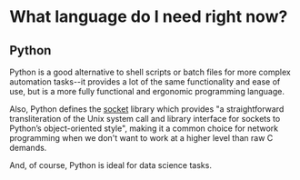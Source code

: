 # What language do I need right now?

## Python

Python is a good alternative to shell scripts or batch files for more complex automation tasks--it provides a lot of the same functionality and ease of use, but is a more fully functional and ergonomic programming language.

Also, Python defines the [socket](https://docs.python.org/3/library/socket.html) library which provides "a straightforward transliteration of the Unix system call and library interface for sockets to Python’s object-oriented style", making it a common choice for network programming when we don't want to work at a higher level than raw C demands.

And, of course, Python is ideal for data science tasks.